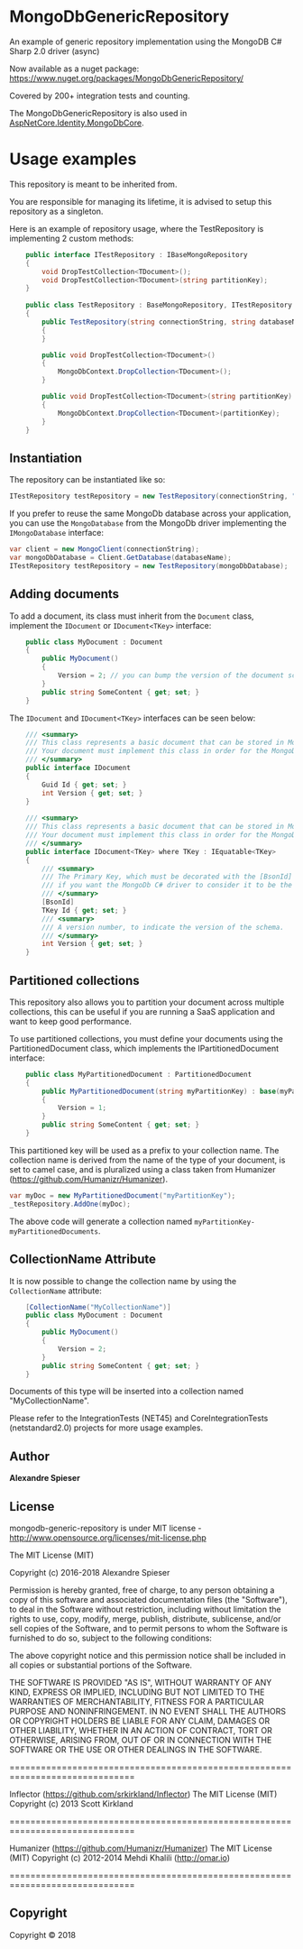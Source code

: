 # MongoDbGenericRepository
An example of generic repository implementation using the MongoDB C# Sharp 2.0 driver (async)

Now available as a nuget package:
https://www.nuget.org/packages/MongoDbGenericRepository/

Covered by 200+ integration tests and counting.

The MongoDbGenericRepository is also used in [AspNetCore.Identity.MongoDbCore](https://github.com/alexandre-spieser/AspNetCore.Identity.MongoDbCore).

# Usage examples

This repository is meant to be inherited from. 

You are responsible for managing its lifetime, it is advised to setup this repository as a singleton.

Here is an example of repository usage, where the TestRepository is implementing 2 custom methods:

```csharp
    public interface ITestRepository : IBaseMongoRepository
    {
        void DropTestCollection<TDocument>();
        void DropTestCollection<TDocument>(string partitionKey);
    }
    
    public class TestRepository : BaseMongoRepository, ITestRepository
    {
        public TestRepository(string connectionString, string databaseName) : base(connectionString, databaseName)
        {
        }

        public void DropTestCollection<TDocument>()
        {
            MongoDbContext.DropCollection<TDocument>();
        }

        public void DropTestCollection<TDocument>(string partitionKey)
        {
            MongoDbContext.DropCollection<TDocument>(partitionKey);
        }
    }
```

## Instantiation

The repository can be instantiated like so:

```csharp
ITestRepository testRepository = new TestRepository(connectionString, "MongoDbTests");
```

If you prefer to reuse the same MongoDb database across your application, you can use the `MongoDatabase` from the MongoDb driver implementing the `IMongoDatabase` interface:

```csharp
var client = new MongoClient(connectionString);
var mongoDbDatabase = Client.GetDatabase(databaseName);
ITestRepository testRepository = new TestRepository(mongoDbDatabase);
```

## Adding documents
To add a document, its class must inherit from the `Document` class,  implement the `IDocument` or `IDocument<TKey>` interface:

```csharp
    public class MyDocument : Document
    {
        public MyDocument()
        {
            Version = 2; // you can bump the version of the document schema if you change it over time
        }
        public string SomeContent { get; set; }
    }
```

The `IDocument` and `IDocument<TKey>` interfaces can be seen below:

```csharp
    /// <summary>
    /// This class represents a basic document that can be stored in MongoDb.
    /// Your document must implement this class in order for the MongoDbRepository to handle them.
    /// </summary>
    public interface IDocument
    {
        Guid Id { get; set; }
        int Version { get; set; }
    }
    
    /// <summary>
    /// This class represents a basic document that can be stored in MongoDb.
    /// Your document must implement this class in order for the MongoDbRepository to handle them.
    /// </summary>
    public interface IDocument<TKey> where TKey : IEquatable<TKey>
    {
        /// <summary>
        /// The Primary Key, which must be decorated with the [BsonId] attribute 
        /// if you want the MongoDb C# driver to consider it to be the document ID.
        /// </summary>
        [BsonId]
        TKey Id { get; set; }
        /// <summary>
        /// A version number, to indicate the version of the schema.
        /// </summary>
        int Version { get; set; }
    }
```

## Partitioned collections
This repository also allows you to partition your document across multiple collections, this can be useful if you are running a SaaS application and want to keep good performance.

To use partitioned collections, you must define your documents using the PartitionedDocument class, which implements the IPartitionedDocument interface:
```csharp
    public class MyPartitionedDocument : PartitionedDocument
    {
        public MyPartitionedDocument(string myPartitionKey) : base(myPartitionKey)
        {
            Version = 1;
        }
        public string SomeContent { get; set; }
    }
```

This partitioned key will be used as a prefix to your collection name.
The collection name is derived from the name of the type of your document, is set to camel case, and is pluralized using a class taken from Humanizer (https://github.com/Humanizr/Humanizer).

```csharp
var myDoc = new MyPartitionedDocument("myPartitionKey");
_testRepository.AddOne(myDoc);
```

The above code will generate a collection named `myPartitionKey-myPartitionedDocuments`.

## CollectionName Attribute
It is now possible to change the collection name by using the `CollectionName` attribute:

```csharp
    [CollectionName("MyCollectionName")]
    public class MyDocument : Document
    {
        public MyDocument()
        {
            Version = 2;
        }
        public string SomeContent { get; set; }
    }
```
Documents of this type will be inserted into a collection named "MyCollectionName".

Please refer to the IntegrationTests (NET45) and CoreIntegrationTests (netstandard2.0) projects for more usage examples.

## Author
**Alexandre Spieser**

## License
mongodb-generic-repository is under MIT license - http://www.opensource.org/licenses/mit-license.php

The MIT License (MIT)

Copyright (c) 2016-2018 Alexandre Spieser

Permission is hereby granted, free of charge, to any person obtaining a copy
of this software and associated documentation files (the "Software"), to deal
in the Software without restriction, including without limitation the rights
to use, copy, modify, merge, publish, distribute, sublicense, and/or sell
copies of the Software, and to permit persons to whom the Software is
furnished to do so, subject to the following conditions:

The above copyright notice and this permission notice shall be included in
all copies or substantial portions of the Software.

THE SOFTWARE IS PROVIDED "AS IS", WITHOUT WARRANTY OF ANY KIND, EXPRESS OR
IMPLIED, INCLUDING BUT NOT LIMITED TO THE WARRANTIES OF MERCHANTABILITY,
FITNESS FOR A PARTICULAR PURPOSE AND NONINFRINGEMENT. IN NO EVENT SHALL THE
AUTHORS OR COPYRIGHT HOLDERS BE LIABLE FOR ANY CLAIM, DAMAGES OR OTHER
LIABILITY, WHETHER IN AN ACTION OF CONTRACT, TORT OR OTHERWISE, ARISING FROM,
OUT OF OR IN CONNECTION WITH THE SOFTWARE OR THE USE OR OTHER DEALINGS IN
THE SOFTWARE.

==============================================================================

Inflector (https://github.com/srkirkland/Inflector)
The MIT License (MIT)
Copyright (c) 2013 Scott Kirkland

==============================================================================

Humanizer (https://github.com/Humanizr/Humanizer)
The MIT License (MIT)
Copyright (c) 2012-2014 Mehdi Khalili (http://omar.io)

==============================================================================

## Copyright
Copyright © 2018
